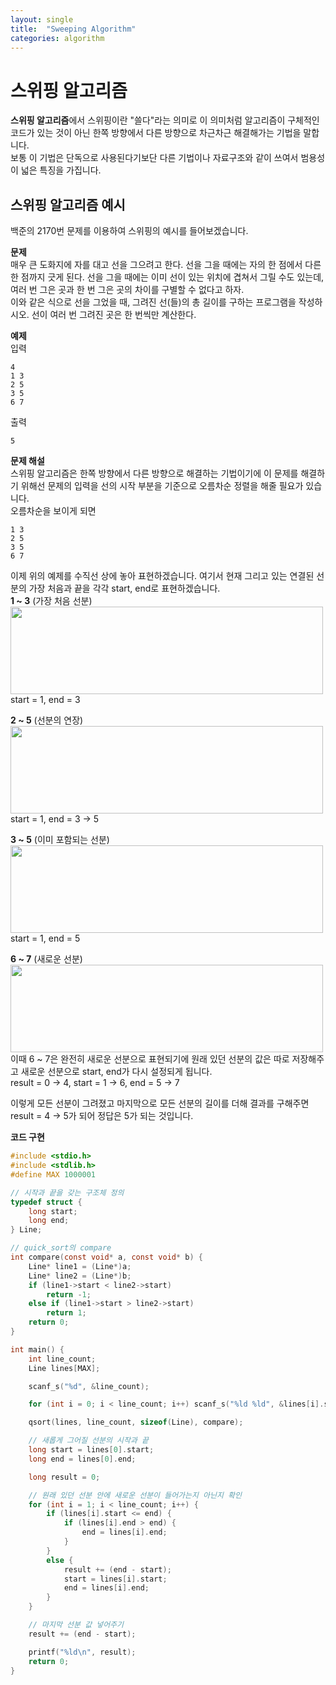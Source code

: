```yaml
---
layout: single
title:  "Sweeping Algorithm"
categories: algorithm
---
```


# 스위핑 알고리즘
**스위핑 알고리즘**에서 스위핑이란 "쓸다"라는 의미로 이 의미처럼 알고리즘이 구체적인 코드가 있는 것이 아닌 한쪽 방향에서 다른 방향으로 차근차근 해결해가는 기법을 말합니다.   
보통 이 기법은 단독으로 사용된다기보단 다른 기법이나 자료구조와 같이 쓰여서 범용성이 넓은 특징을 가집니다.   

## 스위핑 알고리즘 예시
백준의 2170번 문제를 이용하여 스위핑의 예시를 들어보겠습니다.   

**문제**   
매우 큰 도화지에 자를 대고 선을 그으려고 한다. 선을 그을 때에는 자의 한 점에서 다른 한 점까지 긋게 된다. 선을 그을 때에는 이미 선이 있는 위치에 겹쳐서 그릴 수도 있는데, 여러 번 그은 곳과 한 번 그은 곳의 차이를 구별할 수 없다고 하자.   
이와 같은 식으로 선을 그었을 때, 그려진 선(들)의 총 길이를 구하는 프로그램을 작성하시오. 선이 여러 번 그려진 곳은 한 번씩만 계산한다.   

**예제**   
입력   
```
4
1 3
2 5
3 5
6 7
```

출력   
```
5
```

**문제 해설**   
스위핑 알고리즘은 한쪽 방향에서 다른 방향으로 해결하는 기법이기에 이 문제를 해결하기 위해선 문제의 입력을 선의 시작 부분을 기준으로 오름차순 정렬을 해줄 필요가 있습니다.   
오름차순을 보이게 되면   
```
1 3
2 5
3 5
6 7
```

이제 위의 예제를 수직선 상에 놓아 표현하겠습니다. 여기서 현재 그리고 있는 연결된 선분의 가장 처음과 끝을 각각 start, end로 표현하겠습니다.   
**1 ~ 3** (가장 처음 선분)   
<img src="https://github.com/124coding/124coding.github.io/assets/114299892/ae7ced0f-4791-4e7d-b16d-8d8a295ba3eb.png" width = 500 height = 140> start = 1, end = 3   

**2 ~ 5** (선분의 연장)   
<img src="https://github.com/124coding/124coding.github.io/assets/114299892/42b55ef5-390a-45b9-8318-5facd0e89ea9.png" width = 500 height = 140> start = 1, end = 3 -> 5   

**3 ~ 5** (이미 포함되는 선분)   
<img src="https://github.com/124coding/124coding.github.io/assets/114299892/4d7ba9f3-718f-493e-9514-e55c86db72a8.png" width = 500 height = 140> start = 1, end = 5   

**6 ~ 7** (새로운 선분)   
<img src="https://github.com/124coding/124coding.github.io/assets/114299892/d68d0bb1-6396-4933-ab2e-bbf8496c5310.png" width = 500 height = 140>   
이때 6 ~ 7은 완전히 새로운 선분으로 표현되기에 원래 있던 선분의 값은 따로 저장해주고 새로운 선분으로 start, end가 다시 설정되게 됩니다.   
result = 0 -> 4, start = 1 -> 6, end = 5 -> 7   

이렇게 모든 선분이 그려졌고 마지막으로 모든 선분의 길이를 더해 결과를 구해주면 result = 4 -> 5가 되어 정답은 5가 되는 것입니다.   

**코드 구현**
```c
#include <stdio.h>
#include <stdlib.h>
#define MAX 1000001

// 시작과 끝을 갖는 구조체 정의
typedef struct {
	long start;
	long end;
} Line;

// quick_sort의 compare
int compare(const void* a, const void* b) {
	Line* line1 = (Line*)a;
	Line* line2 = (Line*)b;
	if (line1->start < line2->start)
		return -1;
	else if (line1->start > line2->start)
		return 1;
	return 0;
}

int main() {
	int line_count;
	Line lines[MAX];

	scanf_s("%d", &line_count);

	for (int i = 0; i < line_count; i++) scanf_s("%ld %ld", &lines[i].start, &lines[i].end);

	qsort(lines, line_count, sizeof(Line), compare);

	// 새롭게 그어질 선분의 시작과 끝
	long start = lines[0].start;
	long end = lines[0].end;

	long result = 0;

	// 원래 있던 선분 안에 새로운 선분이 들어가는지 아닌지 확인
	for (int i = 1; i < line_count; i++) {
		if (lines[i].start <= end) {
			if (lines[i].end > end) {
				end = lines[i].end;
			}
		}
		else {
			result += (end - start);
			start = lines[i].start;
			end = lines[i].end;
		}
	}

	// 마지막 선분 값 넣어주기
	result += (end - start);

	printf("%ld\n", result);
	return 0;
}
```
